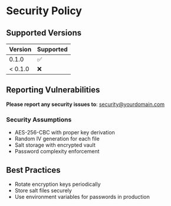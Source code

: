 # Security Policy

## Supported Versions
| Version | Supported          |
|---------| ------------------ |
| 0.1.0   | :white_check_mark: |
| < 0.1.0 | :x:                |

## Reporting Vulnerabilities

**Please report any security issues to**: security@yourdomain.com

### Security Assumptions
- AES-256-CBC with proper key derivation
- Random IV generation for each file
- Salt storage with encrypted vault
- Password complexity enforcement

## Best Practices
- Rotate encryption keys periodically
- Store salt files securely
- Use environment variables for passwords in production
